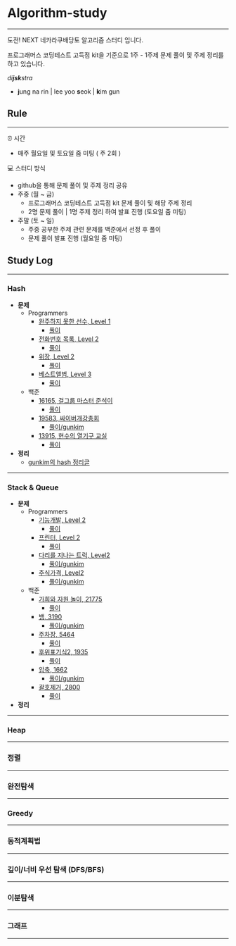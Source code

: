 # Algorithm-study
---
도전! NEXT 네카라쿠배당토 알고리즘 스터디 입니다. 

프로그래머스 코딩테스트 고득점 kit을 기준으로 1주 - 1주제 문제 풀이 및 주제 정리를 하고 있습니다.

*di**jsk**stra*
- **j**ung na rin | lee yoo **s**eok | **k**im gun


## Rule 
---
⏰ 시간
- 매주 월요일 및 토요일 줌 미팅 ( 주 2회 )

💻 스터디 방식
- github을 통해 문제 풀이 및 주제 정리 공유
- 주중 (월 ~ 금)
    - 프로그래머스 코딩테스트 고득점 kit 문제 풀이 및 해당 주제 정리
    - 2명 문제 풀이 | 1명 주제 정리 하여 발표 진행 (토요일 줌 미팅)
- 주말 (토 ~ 일)
    - 주중 공부한 주제 관련 문제를 백준에서 선정 후 풀이
    - 문제 풀이 발표 진행 (월요일 줌 미팅)

## Study Log
---
### Hash
- **문제**
    - Programmers
        - [완주하지 못한 선수, Level 1](https://programmers.co.kr/learn/courses/30/lessons/42576) 
            - [풀이](https://github.com/Challenge-Next-Level/Dijkstra/blob/master/individual/JungNarin/week01.Hash/Programmers_Hash01.md)
        - [전화번호 목록, Level 2](https://programmers.co.kr/learn/courses/30/lessons/42577)
            - [풀이](https://github.com/Challenge-Next-Level/Dijkstra/blob/master/individual/JungNarin/week01.Hash/Programmers_Hash02.md)
        - [위장, Level 2](https://programmers.co.kr/learn/courses/30/lessons/42578)
            - [풀이](https://github.com/Challenge-Next-Level/Dijkstra/blob/master/individual/LeeYooseok/week1.%20Hash/HashProgrammers.md)
        - [베스트앨범, Level 3](https://programmers.co.kr/learn/courses/30/lessons/42579)
            - [풀이](https://github.com/Challenge-Next-Level/Dijkstra/blob/master/individual/LeeYooseok/week1.%20Hash/HashProgrammers.md)
    - 백준
        - [16165, 걸그룹 마스터 준석이](https://www.acmicpc.net/problem/16165)
            - [풀이]()
        - [19583, 싸이버개강총회](https://www.acmicpc.net/problem/19583)
            - [풀이/gunkim](https://github.com/Challenge-Next-Level/Dijkstra/blob/master/individual/gunkim/week01_hash/19583_%EC%8B%B8%EC%9D%B4%EB%B2%84%EA%B0%9C%EA%B0%95%EC%B4%9D%ED%9A%8C.py)
        - [13915, 현수의 열기구 교실](https://www.acmicpc.net/problem/13915)
            - [풀이](https://github.com/Challenge-Next-Level/Dijkstra/blob/master/individual/LeeYooseok/week1.%20Hash/HashBOJ.md)
- **정리**
    - [gunkim의 hash 정리글](https://blog.naver.com/harrison1995/222515357214)
---
### Stack & Queue
- **문제**
    - Programmers
        - [기능개발, Level 2](https://programmers.co.kr/learn/courses/30/lessons/42586)
            - [풀이](https://github.com/Challenge-Next-Level/Dijkstra/blob/master/individual/LeeYooseok/week2.%20Stack%26Queue/Stack%26Queue_Programmers.md)
        - [프린터, Level 2](https://programmers.co.kr/learn/courses/30/lessons/42587)
            - [풀이](https://github.com/Challenge-Next-Level/Dijkstra/blob/master/individual/LeeYooseok/week2.%20Stack%26Queue/Stack%26Queue_Programmers.md)
        - [다리를 지나는 트럭, Level2](https://programmers.co.kr/learn/courses/30/lessons/42583)
            - [풀이/gunkim](https://github.com/Challenge-Next-Level/Dijkstra/blob/master/individual/gunkim/week02_stackAndQueue/lv2_%EB%8B%A4%EB%A6%AC%EB%A5%BC%EC%A7%80%EB%82%98%EB%8A%94%ED%8A%B8%EB%9F%AD.py)
        - [주식가격, Level2](https://programmers.co.kr/learn/courses/30/lessons/42584)
            - [풀이/gunkim](https://github.com/Challenge-Next-Level/Dijkstra/blob/master/individual/gunkim/week02_stackAndQueue/lv2_%EC%A3%BC%EC%8B%9D%EA%B0%80%EA%B2%A9.py)
    - 백준
        - [가희와 자원 놀이, 21775](https://www.acmicpc.net/problem/21775)
            - [풀이]()
        - [뱀, 3190](https://www.acmicpc.net/problem/3190)
            - [풀이/gunkim](https://github.com/Challenge-Next-Level/Dijkstra/blob/master/individual/gunkim/week02_stackAndQueue/3190_%EB%B1%80.py) 
        - [주차장, 5464](https://www.acmicpc.net/problem/5464)
            - [풀이]()
        - [후위표기식2, 1935](https://www.acmicpc.net/problem/1935)
            - [풀이]()
        - [압축, 1662](https://www.acmicpc.net/problem/1662)
            - [풀이/gunkim](https://github.com/Challenge-Next-Level/Dijkstra/blob/master/individual/gunkim/week02_stackAndQueue/1662_%EC%95%95%EC%B6%95.py)
        - [괄호제거, 2800](https://www.acmicpc.net/problem/2800)
            - [풀이]()
- **정리**
---
### Heap
---
### 정렬
---
### 완전탐색
---
### Greedy
---
### 동적계획법
---
### 깊이/너비 우선 탐색 (DFS/BFS)
---
### 이분탐색
---
### 그래프
---

